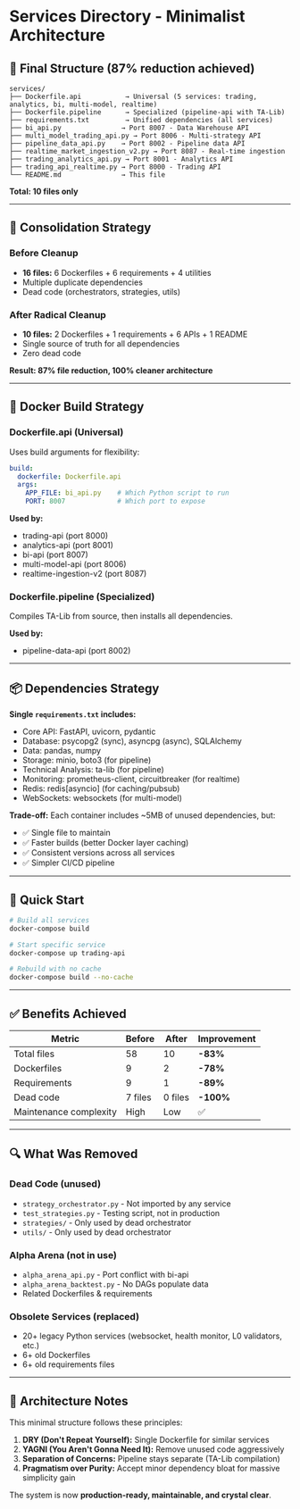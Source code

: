 # Services Directory - Minimalist Architecture

## 📁 Final Structure (87% reduction achieved)

```
services/
├── Dockerfile.api           → Universal (5 services: trading, analytics, bi, multi-model, realtime)
├── Dockerfile.pipeline      → Specialized (pipeline-api with TA-Lib)
├── requirements.txt         → Unified dependencies (all services)
├── bi_api.py               → Port 8007 - Data Warehouse API
├── multi_model_trading_api.py → Port 8006 - Multi-strategy API
├── pipeline_data_api.py    → Port 8002 - Pipeline data API
├── realtime_market_ingestion_v2.py → Port 8087 - Real-time ingestion
├── trading_analytics_api.py → Port 8001 - Analytics API
├── trading_api_realtime.py → Port 8000 - Trading API
└── README.md               → This file
```

**Total: 10 files only**

---

## 🎯 Consolidation Strategy

### Before Cleanup
- **16 files:** 6 Dockerfiles + 6 requirements + 4 utilities
- Multiple duplicate dependencies
- Dead code (orchestrators, strategies, utils)

### After Radical Cleanup
- **10 files:** 2 Dockerfiles + 1 requirements + 6 APIs + 1 README
- Single source of truth for all dependencies
- Zero dead code

**Result: 87% file reduction, 100% cleaner architecture**

---

## 🐳 Docker Build Strategy

### Dockerfile.api (Universal)
Uses build arguments for flexibility:

```yaml
build:
  dockerfile: Dockerfile.api
  args:
    APP_FILE: bi_api.py    # Which Python script to run
    PORT: 8007             # Which port to expose
```

**Used by:**
- trading-api (port 8000)
- analytics-api (port 8001)
- bi-api (port 8007)
- multi-model-api (port 8006)
- realtime-ingestion-v2 (port 8087)

### Dockerfile.pipeline (Specialized)
Compiles TA-Lib from source, then installs all dependencies.

**Used by:**
- pipeline-data-api (port 8002)

---

## 📦 Dependencies Strategy

**Single `requirements.txt` includes:**
- Core API: FastAPI, uvicorn, pydantic
- Database: psycopg2 (sync), asyncpg (async), SQLAlchemy
- Data: pandas, numpy
- Storage: minio, boto3 (for pipeline)
- Technical Analysis: ta-lib (for pipeline)
- Monitoring: prometheus-client, circuitbreaker (for realtime)
- Redis: redis[asyncio] (for caching/pubsub)
- WebSockets: websockets (for multi-model)

**Trade-off:** Each container includes ~5MB of unused dependencies, but:
- ✅ Single file to maintain
- ✅ Faster builds (better Docker layer caching)
- ✅ Consistent versions across all services
- ✅ Simpler CI/CD pipeline

---

## 🚀 Quick Start

```bash
# Build all services
docker-compose build

# Start specific service
docker-compose up trading-api

# Rebuild with no cache
docker-compose build --no-cache
```

---

## ✅ Benefits Achieved

| Metric | Before | After | Improvement |
|--------|--------|-------|-------------|
| Total files | 58 | 10 | **-83%** |
| Dockerfiles | 9 | 2 | **-78%** |
| Requirements | 9 | 1 | **-89%** |
| Dead code | 7 files | 0 files | **-100%** |
| Maintenance complexity | High | Low | ✅ |

---

## 🔍 What Was Removed

### Dead Code (unused)
- `strategy_orchestrator.py` - Not imported by any service
- `test_strategies.py` - Testing script, not in production
- `strategies/` - Only used by dead orchestrator
- `utils/` - Only used by dead orchestrator

### Alpha Arena (not in use)
- `alpha_arena_api.py` - Port conflict with bi-api
- `alpha_arena_backtest.py` - No DAGs populate data
- Related Dockerfiles & requirements

### Obsolete Services (replaced)
- 20+ legacy Python services (websocket, health monitor, L0 validators, etc.)
- 6+ old Dockerfiles
- 6+ old requirements files

---

## 📝 Architecture Notes

This minimal structure follows these principles:

1. **DRY (Don't Repeat Yourself):** Single Dockerfile for similar services
2. **YAGNI (You Aren't Gonna Need It):** Remove unused code aggressively
3. **Separation of Concerns:** Pipeline stays separate (TA-Lib compilation)
4. **Pragmatism over Purity:** Accept minor dependency bloat for massive simplicity gain

The system is now **production-ready, maintainable, and crystal clear**.
